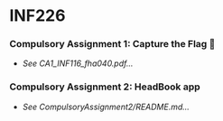 # INF226


### Compulsory Assignment 1: Capture the Flag :triangular_flag_on_post:
- *See CA1_INF116_fha040.pdf...*

### Compulsory Assignment 2: HeadBook app
- *See CompulsoryAssignment2/README.md...*

